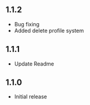 ## 1.1.2
- Bug fixing
- Added delete profile system

## 1.1.1
- Update Readme

## 1.1.0
- Initial release
